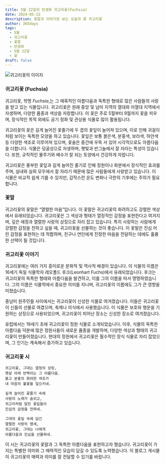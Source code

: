 ```yaml
---
title: 5월 22일의 탄생화 귀고리꽃(Fuchsia)
date: 2024-05-22
description: 꽃말과 이야기로 보는 오늘의 꽃 귀고리꽃
author: 365days
tags:
  - 5월
  - 귀고리꽃
  - 꽃말
  - 탄생화
  - 5월 22일
  - 꽃
draft: false
---
```


![귀고리꽃의 이미지](https://cdn.pixabay.com/photo/2013/09/03/19/25/fuchsia-178705_640.jpg#center)


### 귀고리꽃 (Fuchsia)

귀고리꽃, 학명 *Fuchsia*,는 그 매혹적인 아름다움과 독특한 형태로 많은 사람들의 사랑을 받고 있는 식물입니다. 귀고리꽃은 원래 중앙 및 남미 지역의 열대와 아열대 지역에서 자생하며, 다양한 품종과 색상을 자랑합니다. 이 꽃은 주로 5월부터 9월까지 꽃을 피우며, 장식적인 목적 외에도 공기 정화 및 관상용 식물로 많이 활용됩니다. 

귀고리꽃의 꽃은 길게 늘어진 꽃줄기에 두 겹의 꽃잎이 늘어져 있으며, 이로 인해 귀걸이처럼 보이는 독특한 모양을 하고 있습니다. 꽃잎은 보통 붉은색, 분홍색, 보라색, 하얀색 등 다양한 색조로 이루어져 있으며, 꽃술은 중간에 우뚝 서 있어 시각적으로도 아름다움을 더합니다. 식물은 덩굴성으로 자생하며, 햇빛과 반그늘에서 잘 자라는 특성이 있습니다. 또한, 규칙적인 물주기와 배수가 잘 되는 토양에서 건강하게 자랍니다.

귀고리꽃은 풍부한 꽃잎과 길게 늘어진 줄기로 인해 정원이나 화분에서 장식적인 효과를 주며, 실내와 실외 모두에서 잘 자라기 때문에 많은 사람들에게 사랑받고 있습니다. 이 식물은 비교적 쉽게 기를 수 있지만, 갑작스런 온도 변화나 극한의 기후에는 주의가 필요합니다.

### 꽃말

귀고리꽃의 꽃말은 “열렬한 마음”입니다. 이 꽃말은 귀고리꽃의 화려하고도 강렬한 색상에서 유래되었습니다. 귀고리꽃은 그 색상과 형태가 열정적인 감정을 표현한다고 여겨지며, 깊은 애정과 열렬한 사랑의 상징으로 자리 잡고 있습니다. 특히 사랑하는 사람에게 강렬한 감정을 전하고 싶을 때, 귀고리꽃을 선물하는 것이 좋습니다. 이 꽃말은 진심 어린 감정을 표현하는 데 적합하며, 친구나 연인에게 진정한 마음을 전달하는 데에도 훌륭한 선택이 될 것입니다.

### 귀고리꽃 이야기

귀고리꽃에는 여러 가지 흥미로운 문화적 및 역사적 배경이 있습니다. 이 식물의 이름은 16세기 독일 식물학자 레오폴드 후크(Leonhart Fuchs)에서 유래되었습니다. 후크는 귀고리꽃의 독특한 형태와 아름다움을 발견하고, 이를 그의 이름을 따서 명명하였습니다. 그의 이름은 식물학에서 중요한 의미를 지니며, 귀고리꽃의 이름에도 그가 큰 영향을 미쳤습니다.

중남미 원주민들 사이에서는 귀고리꽃이 신성한 식물로 여겨졌습니다. 이들은 귀고리꽃이 신들의 선물로 여겼으며, 축제나 의식에서 사용했습니다. 이 식물은 보호와 행운을 기원하는 상징으로 사용되었으며, 귀고리꽃이 피어난 장소는 신성한 장소로 여겨졌습니다.

유럽에서는 19세기 초에 귀고리꽃이 정원 식물로 소개되었습니다. 이후, 식물의 독특한 아름다움 덕분에 많은 정원사들이 새로운 품종을 개발하며, 다양한 색상과 형태의 귀고리꽃이 만들어졌습니다. 현대의 정원에서 귀고리꽃은 필수적인 장식 식물로 자리 잡았으며, 그 인기는 계속해서 증가하고 있습니다.

### 귀고리꽃 시

```
귀고리꽃, 그대는 열정의 상징,  
햇살 아래 반짝이는 그 아름다움.  
붉고 분홍의 화려한 색조가  
내 마음의 불꽃을 일으키네.

길게 늘어진 꽃줄기 속에  
사랑의 노래가 숨쉬고,  
귀고리처럼 달린 꽃잎들이  
진심의 감정을 전하네.

그대의 꽃잎 속에 담긴  
열렬한 사랑의 맹세,  
귀고리꽃, 그대는 나에게  
아름다움과 진심을 선물하네.
```
이 시는 귀고리꽃의 꽃말과 그 독특한 아름다움을 표현하고자 했습니다. 귀고리꽃이 가지는 특별한 의미와 그 매력적인 모습이 담길 수 있도록 노력했습니다. 이 블로그 게시물이 귀고리꽃의 매력과 의미를 잘 전달할 수 있기를 바랍니다. 

